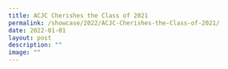 ```yaml
---
title: ACJC Cherishes the Class of 2021
permalink: /showcase/2022/ACJC-Cherishes-the-Class-of-2021/
date: 2022-01-01
layout: post
description: ""
image: ""
---
```


